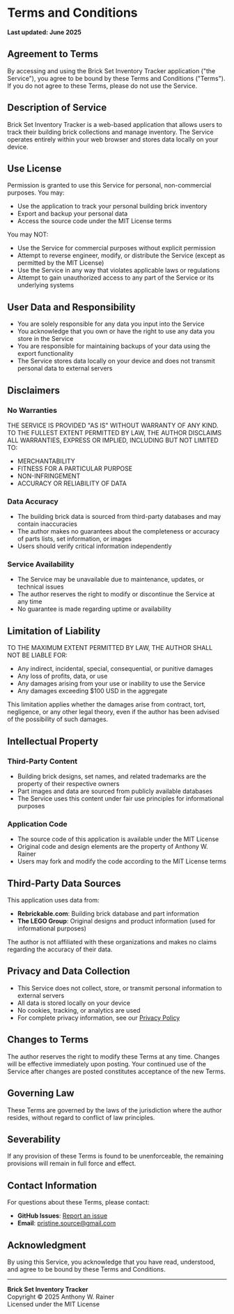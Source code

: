 # Terms and Conditions

**Last updated: June 2025**

## Agreement to Terms

By accessing and using the Brick Set Inventory Tracker application ("the Service"), you agree to be bound by these Terms and Conditions ("Terms"). If you do not agree to these Terms, please do not use the Service.

## Description of Service

Brick Set Inventory Tracker is a web-based application that allows users to track their building brick collections and manage inventory. The Service operates entirely within your web browser and stores data locally on your device.

## Use License

Permission is granted to use this Service for personal, non-commercial purposes. You may:
- Use the application to track your personal building brick inventory
- Export and backup your personal data
- Access the source code under the MIT License terms

You may NOT:
- Use the Service for commercial purposes without explicit permission
- Attempt to reverse engineer, modify, or distribute the Service (except as permitted by the MIT License)
- Use the Service in any way that violates applicable laws or regulations
- Attempt to gain unauthorized access to any part of the Service or its underlying systems

## User Data and Responsibility

- You are solely responsible for any data you input into the Service
- You acknowledge that you own or have the right to use any data you store in the Service
- You are responsible for maintaining backups of your data using the export functionality
- The Service stores data locally on your device and does not transmit personal data to external servers

## Disclaimers

### No Warranties
THE SERVICE IS PROVIDED "AS IS" WITHOUT WARRANTY OF ANY KIND. TO THE FULLEST EXTENT PERMITTED BY LAW, THE AUTHOR DISCLAIMS ALL WARRANTIES, EXPRESS OR IMPLIED, INCLUDING BUT NOT LIMITED TO:
- MERCHANTABILITY
- FITNESS FOR A PARTICULAR PURPOSE
- NON-INFRINGEMENT
- ACCURACY OR RELIABILITY OF DATA

### Data Accuracy
- The building brick data is sourced from third-party databases and may contain inaccuracies
- The author makes no guarantees about the completeness or accuracy of parts lists, set information, or images
- Users should verify critical information independently

### Service Availability
- The Service may be unavailable due to maintenance, updates, or technical issues
- The author reserves the right to modify or discontinue the Service at any time
- No guarantee is made regarding uptime or availability

## Limitation of Liability

TO THE MAXIMUM EXTENT PERMITTED BY LAW, THE AUTHOR SHALL NOT BE LIABLE FOR:
- Any indirect, incidental, special, consequential, or punitive damages
- Any loss of profits, data, or use
- Any damages arising from your use or inability to use the Service
- Any damages exceeding $100 USD in the aggregate

This limitation applies whether the damages arise from contract, tort, negligence, or any other legal theory, even if the author has been advised of the possibility of such damages.

## Intellectual Property

### Third-Party Content
- Building brick designs, set names, and related trademarks are the property of their respective owners
- Part images and data are sourced from publicly available databases
- The Service uses this content under fair use principles for informational purposes

### Application Code
- The source code of this application is available under the MIT License
- Original code and design elements are the property of Anthony W. Rainer
- Users may fork and modify the code according to the MIT License terms

## Third-Party Data Sources

This application uses data from:
- **Rebrickable.com**: Building brick database and part information
- **The LEGO Group**: Original designs and product information (used for informational purposes)

The author is not affiliated with these organizations and makes no claims regarding the accuracy of their data.

## Privacy and Data Collection

- This Service does not collect, store, or transmit personal information to external servers
- All data is stored locally on your device
- No cookies, tracking, or analytics are used
- For complete privacy information, see our [Privacy Policy](PRIVACY.md)

## Changes to Terms

The author reserves the right to modify these Terms at any time. Changes will be effective immediately upon posting. Your continued use of the Service after changes are posted constitutes acceptance of the new Terms.

## Governing Law

These Terms are governed by the laws of the jurisdiction where the author resides, without regard to conflict of law principles.

## Severability

If any provision of these Terms is found to be unenforceable, the remaining provisions will remain in full force and effect.

## Contact Information

For questions about these Terms, please contact:
- **GitHub Issues**: [Report an issue](https://github.com/pristinesource/brick-set-inventory-tracker/issues)
- **Email**: pristine.source@gmail.com

## Acknowledgment

By using this Service, you acknowledge that you have read, understood, and agree to be bound by these Terms and Conditions.

---

**Brick Set Inventory Tracker**  
Copyright © 2025 Anthony W. Rainer  
Licensed under the MIT License 
